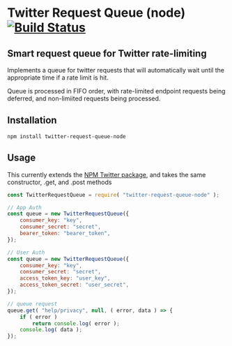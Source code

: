 # Twitter Request Queue (node) [![Build Status](https://travis-ci.org/daraeman/twitter-request-queue-node.svg?branch=master)](https://travis-ci.org/daraeman/twitter-request-queue-node)

## Smart request queue for Twitter rate-limiting
Implements a queue for twitter requests that will automatically wait until the appropriate time if a rate limit is hit.

Queue is processed in FIFO order, with rate-limited endpoint requests being deferred, and non-limiited requests being processed.

## Installation
```
npm install twitter-request-queue-node
```

## Usage
This currently extends the [NPM Twitter package](https://github.com/desmondmorris/node-twitter), and takes the same constructor, .get, and .post methods

```js
const TwitterRequestQueue = require( "twitter-request-queue-node" );

// App Auth
const queue = new TwitterRequestQueue({
	consumer_key: "key",
	consumer_secret: "secret",
	bearer_token: "bearer_token",
});

// User Auth
const queue = new TwitterRequestQueue({
	consumer_key: "key",
	consumer_secret: "secret",
	access_token_key: "user_key",
	access_token_secret: "user_secret",
});

// queue request
queue.get( "help/privacy", null, ( error, data ) => {
	if ( error )
		return console.log( error );
	console.log( data );
});
```
